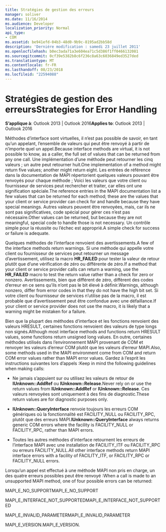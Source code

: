 ```yaml
---
title: Stratégies de gestion des erreurs
manager: soliver
ms.date: 11/16/2014
ms.audience: Developer
localization_priority: Normal
api_type:
- COM
ms.assetid: be941efd-04b3-48d0-9b9c-8195ad2bb58d
description: 'Derniére modification : samedi 23 juillet 2011'
ms.openlocfilehash: b0ec3ada71a3e604ea71c5d386f1ff0466132081
ms.sourcegitcommit: 0cf39e5382b8c6f236c8a63c6036849ed3527ded
ms.translationtype: MT
ms.contentlocale: fr-FR
ms.lasthandoff: 08/23/2018
ms.locfileid: "22594088"
---
```

# <a name="strategies-for-error-handling"></a><span data-ttu-id="72835-103">Stratégies de gestion des erreurs</span><span class="sxs-lookup"><span data-stu-id="72835-103">Strategies for Error Handling</span></span>

  
  
<span data-ttu-id="72835-104">**S’applique à**: Outlook 2013 | Outlook 2016</span><span class="sxs-lookup"><span data-stu-id="72835-104">**Applies to**: Outlook 2013 | Outlook 2016</span></span> 
  
<span data-ttu-id="72835-105">Méthodes d’interface sont virtuelles, il n’est pas possible de savoir, en tant qu’un appelant, l’ensemble de valeurs qui peut être renvoyé à partir de n’importe quel un appel.</span><span class="sxs-lookup"><span data-stu-id="72835-105">Because interface methods are virtual, it is not possible to know, as a caller, the full set of values that can be returned from any one call.</span></span> <span data-ttu-id="72835-106">Une implémentation d’une méthode peut retourner les cinq valeurs ; un autre peut retourner huit.</span><span class="sxs-lookup"><span data-stu-id="72835-106">One implementation of a method might return five values; another might return eight.</span></span> <span data-ttu-id="72835-107">Les entrées de référence dans la documentation de MAPI répertorient quelques valeurs pouvant être renvoyés pour chaque méthode ; Voici les valeurs que votre client ou fournisseur de services peut rechercher et traiter, car elles ont une signification spéciale.</span><span class="sxs-lookup"><span data-stu-id="72835-107">The reference entries in the MAPI documentation list a few values that can be returned for each method; these are the values that your client or service provider can check for and handle because they have special meanings.</span></span> <span data-ttu-id="72835-108">Autres valeurs peuvent être renvoyées, mais, car ils ne sont pas significatives, code spécial pour gérer ces n’est pas nécessaire.</span><span class="sxs-lookup"><span data-stu-id="72835-108">Other values can be returned, but because they are not meaningful, special code to handle those is not necessary.</span></span> <span data-ttu-id="72835-109">Un contrôle simple pour la réussite ou l’échec est approprié.</span><span class="sxs-lookup"><span data-stu-id="72835-109">A simple check for success or failure is adequate.</span></span>
  
<span data-ttu-id="72835-110">Quelques méthodes de l’interface renvoient des avertissements.</span><span class="sxs-lookup"><span data-stu-id="72835-110">A few of the interface methods return warnings.</span></span> <span data-ttu-id="72835-111">Si une méthode qui appelle votre client ou fournisseur de services peut retourner un message d’avertissement, utilisez la macro **HR_FAILED** pour tester la valeur de retour plutôt que d’une vérification de zéro ou différente de zéro.</span><span class="sxs-lookup"><span data-stu-id="72835-111">If a method that your client or service provider calls can return a warning, use the **HR_FAILED** macro to test the return value rather than a check for zero or nonzero.</span></span> <span data-ttu-id="72835-112">Avertissements, bien que différent de zéro, diffèrent des codes d’erreur en ce sens qu’ils n’ont pas le bit élevé à définir.</span><span class="sxs-lookup"><span data-stu-id="72835-112">Warnings, although nonzero, differ from error codes in that they do not have the high bit set.</span></span> <span data-ttu-id="72835-113">Si votre client ou fournisseur de services n’utilise pas de la macro, il est probable que d’avertissement peut être confondue avec une défaillance.</span><span class="sxs-lookup"><span data-stu-id="72835-113">If your client or service provider does not use the macro, it is likely that a warning might be mistaken for a failure.</span></span> 
  
<span data-ttu-id="72835-114">Bien que la plupart des méthodes d’interface et les fonctions renvoient des valeurs HRESULT, certaines fonctions renvoient des valeurs de type longs non signés.</span><span class="sxs-lookup"><span data-stu-id="72835-114">Although most interface methods and functions return HRESULT values, some functions return unsigned long values.</span></span> <span data-ttu-id="72835-115">En outre, certaines méthodes utilisés dans l’environnement MAPI provenant de COM et renvoyer les valeurs d’erreur COM plutôt que les valeurs d’erreur MAPI.</span><span class="sxs-lookup"><span data-stu-id="72835-115">Also, some methods used in the MAPI environment come from COM and return COM error values rather than MAPI error values.</span></span> <span data-ttu-id="72835-116">Gardez à l’esprit les instructions suivantes lors d’appels :</span><span class="sxs-lookup"><span data-stu-id="72835-116">Keep in mind the following guidelines when making calls:</span></span>
  
- <span data-ttu-id="72835-117">Ne jamais s’appuient sur ou utilisez les valeurs de retour de **IUnknown::AddRef** ou **IUnknown::Release**.</span><span class="sxs-lookup"><span data-stu-id="72835-117">Never rely on or use the return values from **IUnknown::AddRef** or **IUnknown::Release**.</span></span> <span data-ttu-id="72835-118">Ces valeurs renvoyées sont uniquement à des fins de diagnostic.</span><span class="sxs-lookup"><span data-stu-id="72835-118">These return values are for diagnostic purposes only.</span></span> 
    
- <span data-ttu-id="72835-119">**IUnknown::QueryInterface** renvoie toujours les erreurs COM génériques où la fonctionnalité est FACILITY_NULL ou FACILITY_RPC, plutôt que des erreurs MAPI.</span><span class="sxs-lookup"><span data-stu-id="72835-119">**IUnknown::QueryInterface** always returns generic COM errors where the facility is FACILITY_NULL or FACILITY_RPC, rather than MAPI errors.</span></span> 
    
- <span data-ttu-id="72835-120">Toutes les autres méthodes d’interface retournent les erreurs de l’interface MAPI avec une installation de FACILITY_ITF ou FACILITY_RPC ou erreurs FACILITY_NULL.</span><span class="sxs-lookup"><span data-stu-id="72835-120">All other interface methods return MAPI interface errors with a facility of FACILITY_ITF, or FACILITY_RPC or FACILITY_NULL errors.</span></span>
    
<span data-ttu-id="72835-121">Lorsqu’un appel est effectué à une méthode MAPI non pris en charge, un des quatre erreurs possibles peut être renvoyé :</span><span class="sxs-lookup"><span data-stu-id="72835-121">When a call is made to an unsupported MAPI method, one of four possible errors can be returned:</span></span> 
  
<span data-ttu-id="72835-122">MAPI_E_NO_SUPPORT</span><span class="sxs-lookup"><span data-stu-id="72835-122">MAPI_E_NO_SUPPORT</span></span>
  
<span data-ttu-id="72835-123">MAPI_E_INTERFACE_NOT_SUPPORTED</span><span class="sxs-lookup"><span data-stu-id="72835-123">MAPI_E_INTERFACE_NOT_SUPPORTED</span></span>
  
<span data-ttu-id="72835-124">MAPI_E_INVALID_PARAMETER</span><span class="sxs-lookup"><span data-stu-id="72835-124">MAPI_E_INVALID_PARAMETER</span></span>
  
<span data-ttu-id="72835-125">MAPI_E_VERSION.</span><span class="sxs-lookup"><span data-stu-id="72835-125">MAPI_E_VERSION.</span></span> 
  

